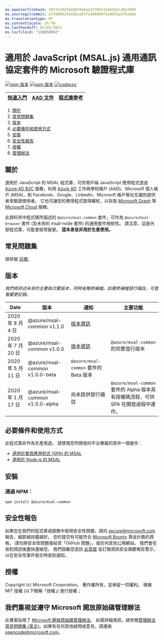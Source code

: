 ```yaml
---
ms.openlocfilehash: 2927e342ddeb0f0e8aa12785e3a56162c30af609
ms.sourcegitcommit: e739004291428ce83f14b9d49f1e9dfaa3762dde
ms.translationtype: HT
ms.contentlocale: zh-TW
ms.lasthandoff: 02/05/2022
ms.locfileid: "138050892"
---
```

# <a name="microsoft-authentication-library-for-javascript-msaljs-common-protocols-package"></a>適用於 JavaScript (MSAL.js) 通用通訊協定套件的 Microsoft 驗證程式庫

[![npm 版本](https://img.shields.io/npm/v/@azure/msal-common.svg?style=flat)](https://www.npmjs.com/package/@azure/msal-common/)
[![npm 版本](https://img.shields.io/npm/dm/@azure/msal-common.svg)](https://nodei.co/npm/@azure/msal-common/)
[![codecov](https://codecov.io/gh/AzureAD/microsoft-authentication-library-for-js/branch/dev/graph/badge.svg?flag=msal-common)](https://codecov.io/gh/AzureAD/microsoft-authentication-library-for-js)

| <a href="https://docs.microsoft.com/azure/active-directory/develop/guidedsetups/active-directory-javascriptspa" target="_blank">快速入門</a> | <a href="https://aka.ms/aaddevv2" target="_blank">AAD 文件</a> | <a href="https://azuread.github.io/microsoft-authentication-library-for-js/ref/modules/_azure_msal_common.html" target="_blank">程式庫參考</a> |
| --- | --- | --- |

1. [關於](#about)
2. [常見問題集](https://github.com/AzureAD/microsoft-authentication-library-for-js/blob/dev/lib/msal-common/FAQ.md)
3. [版本](#releases)
4. [必要條件和使用方式](#prerequisites-and-usage)
5. [安裝](#installation)
6. [安全性報告](#security-reporting)
7. [授權](#license)
8. [管理辦法](#we-value-and-adhere-to-the-microsoft-open-source-code-of-conduct)

## <a name="about"></a>關於

適用於 JavaScript 的 MSAL 程式庫，可供用戶端 JavaScript 應用程式透過 [Azure AD B2C](https://docs.microsoft.com/en-us/azure/active-directory-b2c/active-directory-b2c-overview#identity-providers) 服務，利用 [Azure AD](https://docs.microsoft.com/en-us/azure/active-directory/develop/v2-overview) 工作與學校帳戶 (AAD)、Microsoft 個人帳戶 (MSA)，和 Facebook、Google、LinkedIn、Microsoft 帳戶等社交識別提供者來驗證使用者。 它也可讓您的應用程式取得權杖，以存取 [Microsoft Graph](https://graph.microsoft.io) 等 [Microsoft Cloud](https://www.microsoft.com/enterprise) 服務。 

此資料夾中程式碼所描述的 `@azure/msal-common` 套件，可作為 `@azure/msal-browser` 套件 (及未來的 msal-node 套件) 的通用套件相依性。 請注意，這是內部程式庫，可能會經常變更。 **這本身並非用於生產使用。**

## <a name="faq"></a>常見問題集

請參閱 [這裡](https://github.com/AzureAD/microsoft-authentication-library-for-js/blob/dev/lib/msal-common/FAQ.md)。

## <a name="releases"></a>版本

*我們將詳述未來的主要與次要版本，同時省略修補檔。如需修補檔發行備註，可查看變更記錄。*

| Date | 版本 | 通知 | 主要功能 |
| ------| ------- | ---------| --------- |
| 2020 年 8 月 4 日 | @azure/msal-common v1.1.0 | [版本資訊](https://https://github.com/AzureAD/microsoft-authentication-library-for-js/releases/tag/msal-common-v1.1.0)
| 2020 年 7 月 20 日 | @azure/msal-common v1.0.0 | [版本資訊](https://github.com/AzureAD/microsoft-authentication-library-for-js/releases/tag/msal-common-v1.0.0) | `@azure/msal-common` 的完整發行版本 |
| 2020 年 5 月 11 日 | @azure/msal-common v1.0.0-beta | `@azure/msal-common` 套件的 Beta 版本 |
| 2020 年 1 月 17 日 | @azure/msal-common v1.0.0-alpha | 尚未提供發行備註 | `@azure/msal-common` 套件的 Alpha 版本具有授權碼流程，可供 SPA 在開發過程中運作。 |

## <a name="prerequisites-and-usage"></a>必要條件和使用方式
此程式庫非作為生產用途。 請使用您所開發的平台專屬的其中一個套件：

- [適用於單頁應用程式 (SPA) 的 MSAL](https://github.com/AzureAD/microsoft-authentication-library-for-js/tree/dev/lib/msal-browser)
- [適用於 Node.js 的 MSAL](https://github.com/AzureAD/microsoft-authentication-library-for-js/tree/dev/lib/msal-node)

## <a name="installation"></a>安裝
### <a name="via-npm"></a>透過 NPM：

    npm install @azure/msal-common

## <a name="security-reporting"></a>安全性報告

如果您在我們的程式庫或服務中發現安全性問題，請向 [secure@microsoft.com](mailto:secure@microsoft.com) 報告，細節越詳盡越好。 您的提交有可能符合 [Microsoft Bounty](http://aka.ms/bugbounty) 賞金計劃的資格。 請勿將安全性問題張貼至「GitHub 問題」，或任何其他公用網站。 我們會在收到資訊後盡快連絡您。 我們鼓勵您造訪 [此頁面](https://technet.microsoft.com/en-us/security/dd252948) 並訂閱資訊安全摘要報告警示，以在安全性事件發生時收到通知。

## <a name="license"></a>授權

Copyright (c) Microsoft Corporation。  著作權所有，並保留一切權利。 根據 MIT 授權 (以下簡稱「授權」) 進行授權；

## <a name="we-value-and-adhere-to-the-microsoft-open-source-code-of-conduct"></a>我們重視並遵守 Microsoft 開放原始碼管理辦法

此專案採用了 [Microsoft 開放原始碼管理辦法](https://opensource.microsoft.com/codeofconduct/)。 如需詳細資訊，請參閱[管理辦法常見問題集 (英文)](https://opensource.microsoft.com/codeofconduct/faq/)。如果有任何其他疑問或意見，請連絡 [opencode@microsoft.com](mailto:opencode@microsoft.com)。
